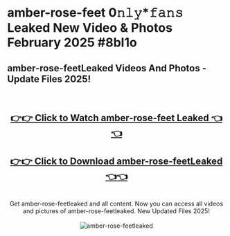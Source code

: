 # amber-rose-feet 0𝚗𝚕𝚢*𝚏𝚊𝚗𝚜 Leaked New Video & Photos February 2025 #8bl1o

<h2>amber-rose-feetLeaked Videos And Photos - Update Files 2025!</h2>
<br>
<div align="center">
<h2><a href="https://mediaupload.pro?title=amber-rose-feet&ref=11F" rel="nofollow">👉👉 Click to Watch amber-rose-feet Leaked 👈👈</a></h2>
<h2><a href="https://mediaupload.pro?title=amber-rose-feet&ref=11F" rel="nofollow">👉👉 Click to Download amber-rose-feetLeaked 👈👈</a></h2>
<br>
Get amber-rose-feetleaked and all content. Now you can access all videos and pictures of amber-rose-feetleaked. New Updated Files 2025!
<br>
<br>
<a href="https://mediaupload.pro?title=amber-rose-feet&ref=11F" rel="nofollow" data-target="animated-image.originalLink"><img src="https://i.ibb.co/Gkj2r4b/banner.png" alt="amber-rose-feetleaked" style="max-width: 100%; display: inline-block;" data-target="animated-image.originalImage"></a>
</div>
<br>

